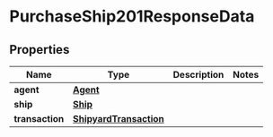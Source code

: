 

# PurchaseShip201ResponseData


## Properties

| Name | Type | Description | Notes |
|------------ | ------------- | ------------- | -------------|
|**agent** | [**Agent**](Agent.md) |  |  |
|**ship** | [**Ship**](Ship.md) |  |  |
|**transaction** | [**ShipyardTransaction**](ShipyardTransaction.md) |  |  |



